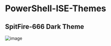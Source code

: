 # PowerShell-ISE-Themes

## SpitFire-666 Dark Theme

![image](https://user-images.githubusercontent.com/38451588/164714986-cb15791f-e613-4174-a537-06f896f40078.png)
